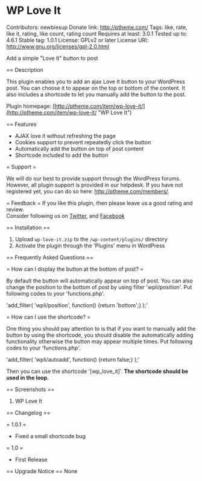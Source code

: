  WP Love It
 ==========
Contributors: newbiesup
Donate link: http://ptheme.com/
Tags: like, rate, like it, rating, like count, rating count
Requires at least: 3.0.1
Tested up to: 4.6.1
Stable tag: 1.0.1
License: GPLv2 or later
License URI: http://www.gnu.org/licenses/gpl-2.0.html

Add a simple "Love It" button to post

== Description

This plugin enables you to add an ajax Love It button to your WordPress post. You can choose it to appear on the top or bottom of the content. It also includes a shortcode to let you manually add the button to the post.


Plugin homepage: [http://ptheme.com/item/wp-love-it/](http://ptheme.com/item/wp-love-it/ "WP Love It")

== Features

*   AJAX love it without refreshing the page
*   Cookies support to prevent repeatedly click the button
*   Automatically add the button on top of post content
*	Shortcode included to add the button

= Support =

We will do our best to provide support through the WordPress forums. However, all plugin support is provided in our helpdesk. If you have not registered yet, you can do so here: <a href="http://ptheme.com/members/">http://ptheme.com/members/</a>.

= Feedback =
If you like this plugin, then please leave us a good rating and review.<br> Consider following us on <a href="https://twitter.com/pthemecom">Twitter</a>, and <a href="https://www.facebook.com/pthemecom">Facebook</a>

== Installation ==

1. Upload `wp-love-it.zip` to the `/wp-content/plugins/` directory
1. Activate the plugin through the 'Plugins' menu in WordPress

== Frequently Asked Questions ==

= How can I display the button at the bottom of post? =

By default the button will automatically appear on top of post. You can also change the position to the bottom of post by using filter 'wpli/position'. Put following codes to your 'functions.php'.

'add_filter( 'wpli/position', function() {return 'bottom';} );'

= How can I use the shortcode? =
 
One thing you should pay attention to is that if you want to manually add the button by using the shortcode, you should disable the automatically adding functionality otherwise the button may appear multiple times. Put following codes to your 'functions.php'.

'add_filter( 'wpli/autoadd', function() {return false;} );'

Then you can use the shortcode '[wp_love_it]'. **The shortcode should be used in the loop.**

== Screenshots ==

1. WP Love It

== Changelog ==

= 1.0.1 =
* Fixed a small shortcode bug

= 1.0 =
* First Release

== Upgrade Notice ==
None
